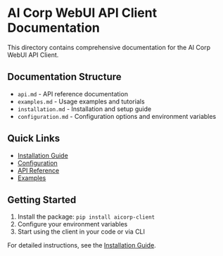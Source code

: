 # AI Corp WebUI API Client Documentation

This directory contains comprehensive documentation for the AI Corp WebUI API Client.

## Documentation Structure

- `api.md` - API reference documentation
- `examples.md` - Usage examples and tutorials
- `installation.md` - Installation and setup guide
- `configuration.md` - Configuration options and environment variables

## Quick Links

- [Installation Guide](installation.md)
- [Configuration](configuration.md)
- [API Reference](api.md)
- [Examples](examples.md)

## Getting Started

1. Install the package: `pip install aicorp-client`
2. Configure your environment variables
3. Start using the client in your code or via CLI

For detailed instructions, see the [Installation Guide](installation.md).
